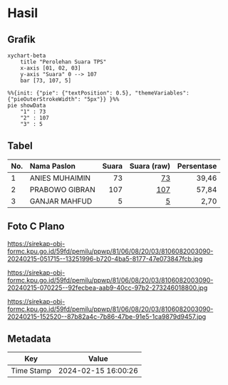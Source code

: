 # Hasil

## Grafik

```mermaid
xychart-beta
    title "Perolehan Suara TPS"
    x-axis [01, 02, 03]
    y-axis "Suara" 0 --> 107
    bar [73, 107, 5]
```

```mermaid
%%{init: {"pie": {"textPosition": 0.5}, "themeVariables": {"pieOuterStrokeWidth": "5px"}} }%%
pie showData
    "1" : 73
    "2" : 107
    "3" : 5
```

## Tabel

| No. | Nama Paslon    | Suara | Suara (raw) | Persentase |
|:--- |:-------------- | -----:| -----------:| ----------:|
| 1   | ANIES MUHAIMIN | 73    | [73][p-1]   | 39,46      |
| 2   | PRABOWO GIBRAN | 107   | [107][p-2]  | 57,84      |
| 3   | GANJAR MAHFUD  | 5     | [5][p-3]    | 2,70       |


[p-1]: https://github.com/gigit-pemilu/pemilu-2024-81-maluku/blob/main/pilpres/hitung-suara/sub/81-maluku/sub/06-seram-bagian-barat/sub/08-huamual/sub/2003-luhu/sub/090-tps/sub/paslon-1.txt
[p-2]: https://github.com/gigit-pemilu/pemilu-2024-81-maluku/blob/main/pilpres/hitung-suara/sub/81-maluku/sub/06-seram-bagian-barat/sub/08-huamual/sub/2003-luhu/sub/090-tps/sub/paslon-2.txt
[p-3]: https://github.com/gigit-pemilu/pemilu-2024-81-maluku/blob/main/pilpres/hitung-suara/sub/81-maluku/sub/06-seram-bagian-barat/sub/08-huamual/sub/2003-luhu/sub/090-tps/sub/paslon-3.txt

## Foto C Plano

https://sirekap-obj-formc.kpu.go.id/59fd/pemilu/ppwp/81/06/08/20/03/8106082003090-20240215-051715--13251996-b720-4ba5-8177-47e073847fcb.jpg

https://sirekap-obj-formc.kpu.go.id/59fd/pemilu/ppwp/81/06/08/20/03/8106082003090-20240215-070225--92fecbea-aab9-40cc-97b2-273246018800.jpg

https://sirekap-obj-formc.kpu.go.id/59fd/pemilu/ppwp/81/06/08/20/03/8106082003090-20240215-152520--87b82a4c-7b86-47be-91e5-1ca9879d9457.jpg


## Metadata

| Key        | Value               |
| ---------- | ------------------- |
| Time Stamp | 2024-02-15 16:00:26 |



